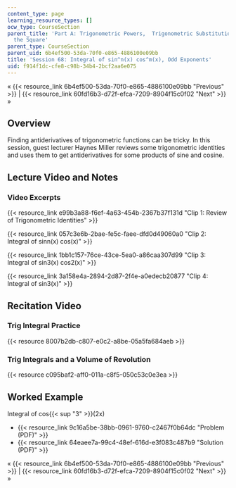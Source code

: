 ```yaml
---
content_type: page
learning_resource_types: []
ocw_type: CourseSection
parent_title: 'Part A: Trigonometric Powers,  Trigonometric Substitution and Completing
  the Square'
parent_type: CourseSection
parent_uid: 6b4ef500-53da-70f0-e865-4886100e09bb
title: 'Session 68: Integral of sin^n(x) cos^m(x), Odd Exponents'
uid: f914f1dc-cfe8-c98b-34b4-2bcf2aa6e075
---
```


« {{< resource_link 6b4ef500-53da-70f0-e865-4886100e09bb "Previous" >}} | {{< resource_link 60fd16b3-d72f-efca-7209-8904f15c0f02 "Next" >}} »

Overview
--------

Finding antiderivatives of trigonometric functions can be tricky. In this session, guest lecturer Haynes Miller reviews some trigonometric identities and uses them to get antiderivatives for some products of sine and cosine.

Lecture Video and Notes
-----------------------

### Video Excerpts

{{< resource_link e99b3a88-f6ef-4a63-454b-2367b37f131d "Clip 1: Review of Trigonometric Identities" >}}

{{< resource_link 057c3e6b-2bae-fe5c-faee-dfd0d49060a0 "Clip 2: Integral of sinn(x) cos(x)" >}}

{{< resource_link 1bb1c157-76ce-43ce-5ea0-a86caa307d99 "Clip 3: Integral of sin3(x) cos2(x)" >}}

{{< resource_link 3a158e4a-2894-2d87-2f4e-a0edecb20877 "Clip 4: Integral of sin3(x)" >}}

Recitation Video
----------------

### Trig Integral Practice

{{< resource 8007b2db-c807-e0c2-a8be-05a5fa684aeb >}}

### Trig Integrals and a Volume of Revolution

{{< resource c095baf2-aff0-011a-c8f5-050c53c0e3ea >}}

Worked Example
--------------

Integral of cos{{< sup "3" >}}(2x)

*   {{< resource_link 9c16a5be-38bb-0961-9760-c2467f0b64dc "Problem (PDF)" >}}
*   {{< resource_link 64eaee7a-99c4-48ef-616d-e3f083c487b9 "Solution (PDF)" >}}

« {{< resource_link 6b4ef500-53da-70f0-e865-4886100e09bb "Previous" >}} | {{< resource_link 60fd16b3-d72f-efca-7209-8904f15c0f02 "Next" >}} »